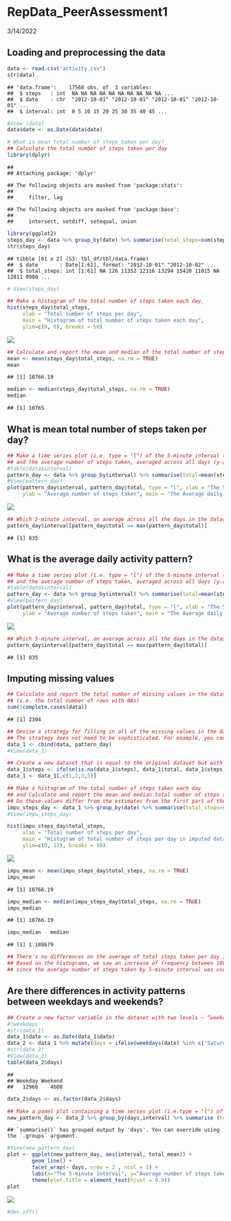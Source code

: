 RepData\_PeerAssessment1
================
3/14/2022

## Loading and preprocessing the data

``` r
data <- read.csv("activity.csv")
str(data)
```

    ## 'data.frame':    17568 obs. of  3 variables:
    ##  $ steps   : int  NA NA NA NA NA NA NA NA NA NA ...
    ##  $ date    : chr  "2012-10-01" "2012-10-01" "2012-10-01" "2012-10-01" ...
    ##  $ interval: int  0 5 10 15 20 25 30 35 40 45 ...

``` r
#View (data)
data$date <- as.Date(data$date)
```

``` r
# What is mean total number of steps taken per day?
## Calculate the total number of steps taken per day
library(dplyr)
```

    ## 
    ## Attaching package: 'dplyr'

    ## The following objects are masked from 'package:stats':
    ## 
    ##     filter, lag

    ## The following objects are masked from 'package:base':
    ## 
    ##     intersect, setdiff, setequal, union

``` r
library(ggplot2)
steps_day <- data %>% group_by(date) %>% summarise(total_steps=sum(steps))
str(steps_day)
```

    ## tibble [61 x 2] (S3: tbl_df/tbl/data.frame)
    ##  $ date       : Date[1:61], format: "2012-10-01" "2012-10-02" ...
    ##  $ total_steps: int [1:61] NA 126 11352 12116 13294 15420 11015 NA 12811 9900 ...

``` r
# View(steps_day)

## Make a histogram of the total number of steps taken each day.
hist(steps_day$total_steps, 
     xlab = "Total number of steps per day", 
     main = "Histogram of total number of steps taken each day", 
     ylim=c(0, 8), breaks = 50)
```

![](figures/unnamed-chunk-2-1.png)<!-- -->

``` r
## Calculate and report the mean and median of the total number of steps taken per day.
mean <- mean(steps_day$total_steps, na.rm = TRUE)
mean
```

    ## [1] 10766.19

``` r
median <- median(steps_day$total_steps, na.rm = TRUE)
median
```

    ## [1] 10765

## What is mean total number of steps taken per day?

``` r
## Make a time series plot (i.e. type = "l") of the 5-minute interval (x-axis)
## and the average number of steps taken, averaged across all days (y-axis).
#table(data$interval)
pattern_day <- data %>% group_by(interval) %>% summarise(total=mean(steps, na.rm = TRUE))
#View(pattern_day)
plot(pattern_day$interval, pattern_day$total, type = "l", xlab = "The 5-minute Interval", 
     ylab = "Average number of steps taken", main = "The Average daily activity pattern")
```

![](figures/unnamed-chunk-3-1.png)<!-- -->

``` r
## Which 5-minute interval, on average across all the days in the dataset, contains the maximum number of steps?
pattern_day$interval[pattern_day$total == max(pattern_day$total)]
```

    ## [1] 835

## What is the average daily activity pattern?

``` r
## Make a time series plot (i.e. type = "l") of the 5-minute interval (x-axis)
## and the average number of steps taken, averaged across all days (y-axis).
#table(data$interval)
pattern_day <- data %>% group_by(interval) %>% summarise(total=mean(steps, na.rm = TRUE))
#View(pattern_day)
plot(pattern_day$interval, pattern_day$total, type = "l", xlab = "The 5-minute Interval", 
     ylab = "Average number of steps taken", main = "The Average daily activity pattern")
```

![](figures/unnamed-chunk-4-1.png)<!-- -->

``` r
## Which 5-minute interval, on average across all the days in the dataset, contains the maximum number of steps?
pattern_day$interval[pattern_day$total == max(pattern_day$total)]
```

    ## [1] 835

## Imputing missing values

``` r
## Calculate and report the total number of missing values in the dataset 
## (i.e. the total number of rows with NAs)
sum(!complete.cases(data))
```

    ## [1] 2304

``` r
## Devise a strategy for filling in all of the missing values in the dataset. 
## The strategy does not need to be sophisticated. For example, you could use the mean/median for that day, or the mean for that 5-minute interval, etc.
data_1 <- cbind(data, pattern_day)
#View(data_1)

## Create a new dataset that is equal to the original dataset but with the missing data filled in by the average number of steps taken by 5-minute interval.
data_1$steps <- ifelse(is.na(data_1$steps), data_1$total, data_1$steps)
data_1 <- data_1[,c(1,2,3,5)]

## Make a histogram of the total number of steps taken each day 
## and Calculate and report the mean and median total number of steps taken per day. 
## Do these values differ from the estimates from the first part of the assignment? What is the impact of imputing missing data on the estimates of the total daily number of steps?
impu_steps_day <- data_1 %>% group_by(date) %>% summarise(total_steps=sum(steps))
#View(impu_steps_day)

hist(impu_steps_day$total_steps, 
     xlab = "Total number of steps per day", 
     main = "Histogram of total number of steps per day in imputed dataset", 
     ylim=c(0, 12), breaks = 50)
```

![](figures/unnamed-chunk-5-1.png)<!-- -->

``` r
impu_mean <- mean(impu_steps_day$total_steps, na.rm = TRUE)
impu_mean
```

    ## [1] 10766.19

``` r
impu_median <- median(impu_steps_day$total_steps, na.rm = TRUE)
impu_median
```

    ## [1] 10766.19

``` r
impu_median - median
```

    ## [1] 1.188679

``` r
## There's no differences on the average of total steps taken per day in both original and imputed datasets, although subtle difference in medians.
## Based on the histograms, we saw an increase of frequency between 10000 and 11000 steps per interval 
## since the average number of steps taken by 5-minute interval was used to fill the missing values.
```

## Are there differences in activity patterns between weekdays and weekends?

``` r
## Create a new factor variable in the dataset with two levels – “weekday” and “weekend” indicating whether a given date is a weekday or weekend day.
#?weekdays
#str(data_1)
data_1$date <- as.Date(data_1$date)
data_2 <- data_1 %>% mutate(days = ifelse(weekdays(date) %in% c("Saturday", "Sunday"), "Weekend", "Weekday"))
#str(data_2)
#View(data_2)
table(data_2$days)
```

    ## 
    ## Weekday Weekend 
    ##   12960    4608

``` r
data_2$days <- as.factor(data_2$days)

## Make a panel plot containing a time series plot (i.e.type = "l") of the 5-minute interval (x-axis) and the average number of steps taken, averaged across all weekday days or weekend days (y-axis). See the README file in the GitHub repository to see an example of what this plot should look like using simulated data.
new_pattern_day <- data_2 %>% group_by(days,interval) %>% summarise (total_mean=mean(steps))
```

    ## `summarise()` has grouped output by 'days'. You can override using the `.groups` argument.

``` r
#View(new_pattern_day)
plot <- ggplot(new_pattern_day, aes(interval, total_mean)) + 
        geom_line() +
        facet_wrap(~ days, nrow = 2 , ncol = 1) +
        labs(x="The 5-minute Interval", y="Average number of steps taken", title = "Comparison of Weekday vs. Weekend")+
        theme(plot.title = element_text(hjust = 0.5))
plot
```

![](figures/unnamed-chunk-6-1.png)<!-- -->

``` r
#dev.off()
```

